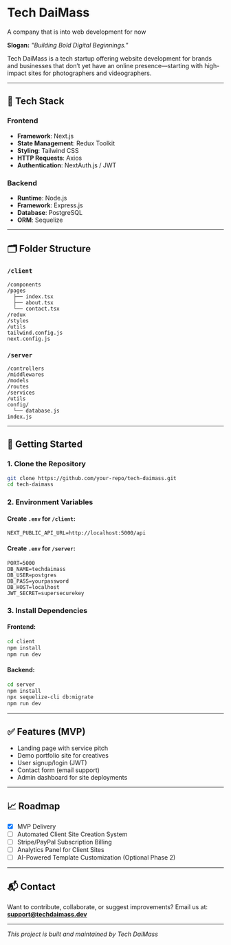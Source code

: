 # Tech DaiMass
A company that is into web development for now

**Slogan:** _"Building Bold Digital Beginnings."_

Tech DaiMass is a tech startup offering website development for brands and businesses that don’t yet have an online presence—starting with high-impact sites for photographers and videographers.

---

## 🔧 Tech Stack

### Frontend
- **Framework**: Next.js
- **State Management**: Redux Toolkit
- **Styling**: Tailwind CSS
- **HTTP Requests**: Axios
- **Authentication**: NextAuth.js / JWT

### Backend
- **Runtime**: Node.js
- **Framework**: Express.js
- **Database**: PostgreSQL
- **ORM**: Sequelize

---

## 🗂️ Folder Structure

### `/client`
```
/components
/pages
  ├── index.tsx
  ├── about.tsx
  └── contact.tsx
/redux
/styles
/utils
tailwind.config.js
next.config.js
```

### `/server`
```
/controllers
/middlewares
/models
/routes
/services
/utils
config/
  └── database.js
index.js
```

---

## 🚀 Getting Started

### 1. Clone the Repository
```bash
git clone https://github.com/your-repo/tech-daimass.git
cd tech-daimass
```

### 2. Environment Variables

#### Create `.env` for `/client`:
```
NEXT_PUBLIC_API_URL=http://localhost:5000/api
```

#### Create `.env` for `/server`:
```
PORT=5000
DB_NAME=techdaimass
DB_USER=postgres
DB_PASS=yourpassword
DB_HOST=localhost
JWT_SECRET=supersecurekey
```

### 3. Install Dependencies

#### Frontend:
```bash
cd client
npm install
npm run dev
```

#### Backend:
```bash
cd server
npm install
npx sequelize-cli db:migrate
npm run dev
```

---

## ✅ Features (MVP)

- Landing page with service pitch
- Demo portfolio site for creatives
- User signup/login (JWT)
- Contact form (email support)
- Admin dashboard for site deployments

---

## 📈 Roadmap

- [x] MVP Delivery
- [ ] Automated Client Site Creation System
- [ ] Stripe/PayPal Subscription Billing
- [ ] Analytics Panel for Client Sites
- [ ] AI-Powered Template Customization (Optional Phase 2)

---

## 📬 Contact
Want to contribute, collaborate, or suggest improvements?
Email us at: **support@techdaimass.dev**

---

_This project is built and maintained by Tech DaiMass_
